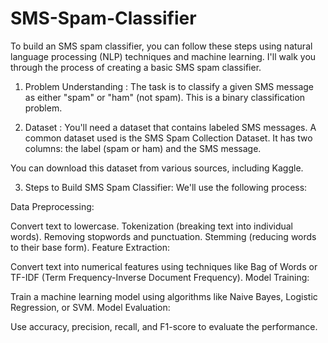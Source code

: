 # SMS-Spam-Classifier
To build an SMS spam classifier, you can follow these steps using natural language processing (NLP) techniques and machine learning. I'll walk you through the process of creating a basic SMS spam classifier.

1. Problem Understanding :
The task is to classify a given SMS message as either "spam" or "ham" (not spam). This is a binary classification problem.

2. Dataset :
You'll need a dataset that contains labeled SMS messages. A common dataset used is the SMS Spam Collection Dataset. It has two columns: the label (spam or ham) and the SMS message.

You can download this dataset from various sources, including Kaggle.

3. Steps to Build SMS Spam Classifier:
We'll use the following process:

Data Preprocessing:

Convert text to lowercase.
Tokenization (breaking text into individual words).
Removing stopwords and punctuation.
Stemming (reducing words to their base form).
Feature Extraction:

Convert text into numerical features using techniques like Bag of Words or TF-IDF (Term Frequency-Inverse Document Frequency).
Model Training:

Train a machine learning model using algorithms like Naive Bayes, Logistic Regression, or SVM.
Model Evaluation:

Use accuracy, precision, recall, and F1-score to evaluate the performance.
